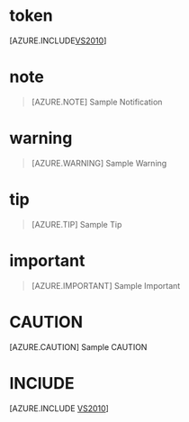 # token
[AZURE.INCLUDE[VS2010](Tokens/VS2010.md)]

# note
> [AZURE.NOTE] Sample Notification
 
# warning
> [AZURE.WARNING] Sample Warning

# tip
> [AZURE.TIP] Sample Tip

# important 
> [AZURE.IMPORTANT] Sample Important

# CAUTION 
[AZURE.CAUTION] Sample CAUTION

# INClUDE
[AZURE.INCLUDE [VS2010](Tokens\VS2010.md)]
